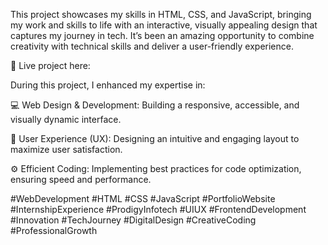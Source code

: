 This project showcases my skills in HTML, CSS, and JavaScript, bringing my work and skills to life with an interactive, visually appealing design that captures my journey in tech. It’s been an amazing opportunity to combine creativity with technical skills and deliver a user-friendly experience.

🔗 Live project here: 

During this project, I enhanced my expertise in:

💻 Web Design & Development: Building a responsive, accessible, and visually dynamic interface.

🎨 User Experience (UX): Designing an intuitive and engaging layout to maximize user satisfaction.

⚙️ Efficient Coding: Implementing best practices for code optimization, ensuring speed and performance.

#WebDevelopment #HTML #CSS #JavaScript #PortfolioWebsite #InternshipExperience #ProdigyInfotech #UIUX #FrontendDevelopment #Innovation #TechJourney #DigitalDesign #CreativeCoding #ProfessionalGrowth
